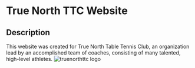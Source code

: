 # True North TTC Website

## Description

This website was created for True North Table Tennis Club, an organization lead by an accomplished team of coaches, consisting of many talented, high-level athletes. ![truenorthttc logo](https://github.com/Eircc/pingpong-repo/blob/main/images/logos/rectangle%20red%20logo.jpg)
